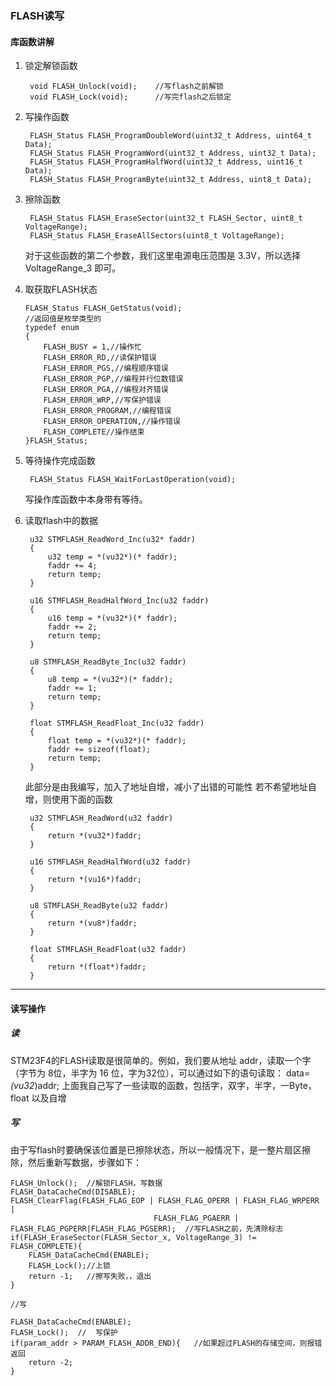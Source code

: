 ### FLASH读写
#### 库函数讲解
1. 锁定解锁函数

		void FLASH_Unlock(void);  	//写flash之前解锁
		void FLASH_Lock(void);  	//写完flash之后锁定

2. 写操作函数

		FLASH_Status FLASH_ProgramDoubleWord(uint32_t Address, uint64_t Data);
		FLASH_Status FLASH_ProgramWord(uint32_t Address, uint32_t Data);
		FLASH_Status FLASH_ProgramHalfWord(uint32_t Address, uint16_t Data);
		FLASH_Status FLASH_ProgramByte(uint32_t Address, uint8_t Data);

3. 擦除函数

		FLASH_Status FLASH_EraseSector(uint32_t FLASH_Sector, uint8_t VoltageRange);
		FLASH_Status FLASH_EraseAllSectors(uint8_t VoltageRange);

	对于这些函数的第二个参数，我们这里电源电压范围是 3.3V，所以选择 VoltageRange_3 即可。

4. 	取获取FLASH状态

		FLASH_Status FLASH_GetStatus(void);
		//返回值是枚举类型的
		typedef enum
		{
			FLASH_BUSY = 1,//操作忙
			FLASH_ERROR_RD,//读保护错误
			FLASH_ERROR_PGS,//编程顺序错误
			FLASH_ERROR_PGP,//编程并行位数错误
			FLASH_ERROR_PGA,//编程对齐错误
			FLASH_ERROR_WRP,//写保护错误
			FLASH_ERROR_PROGRAM,//编程错误
			FLASH_ERROR_OPERATION,//操作错误
			FLASH_COMPLETE//操作结束
		}FLASH_Status;

5. 等待操作完成函数

		FLASH_Status FLASH_WaitForLastOperation(void);

	写操作库函数中本身带有等待。
	
6. 读取flash中的数据

		u32 STMFLASH_ReadWord_Inc(u32* faddr)
		{
			u32 temp = *(vu32*)(* faddr);
			faddr += 4;
			return temp;
		}

		u16 STMFLASH_ReadHalfWord_Inc(u32 faddr)
		{
			u16 temp = *(vu32*)(* faddr);
			faddr += 2;
			return temp;
		}

		u8 STMFLASH_ReadByte_Inc(u32 faddr)
		{
			u8 temp = *(vu32*)(* faddr);
			faddr += 1;
			return temp;
		}

		float STMFLASH_ReadFloat_Inc(u32 faddr)
		{
			float temp = *(vu32*)(* faddr);
			faddr += sizeof(float);
			return temp;
		}

	此部分是由我编写，加入了地址自增，减小了出错的可能性
	若不希望地址自增，则使用下面的函数

		u32 STMFLASH_ReadWord(u32 faddr)
		{
			return *(vu32*)faddr;
		}
		
		u16 STMFLASH_ReadHalfWord(u32 faddr)
		{
			return *(vu16*)faddr;
		}

		u8 STMFLASH_ReadByte(u32 faddr)
		{
			return *(vu8*)faddr;
		}

		float STMFLASH_ReadFloat(u32 faddr)
		{
			return *(float*)faddr;
		}

*** 
#### 读写操作
##### 读
  STM23F4的FLASH读取是很简单的。例如，我们要从地址 addr，读取一个字（字节为 8位，半字为 16 位，字为32位），可以通过如下的语句读取：
	data=*(vu32*)addr;
  上面我自己写了一些读取的函数，包括字，双字，半字，一Byte，float 以及自增
##### 写
  由于写flash时要确保该位置是已擦除状态，所以一般情况下，是一整片扇区擦除，然后重新写数据，步骤如下：

	FLASH_Unlock();  //解锁FLASH，写数据
    FLASH_DataCacheCmd(DISABLE);
    FLASH_ClearFlag(FLASH_FLAG_EOP | FLASH_FLAG_OPERR | FLASH_FLAG_WRPERR | 
    								FLASH_FLAG_PGAERR | FLASH_FLAG_PGPERR|FLASH_FLAG_PGSERR);  //写FLASH之前，先清除标志
    if(FLASH_EraseSector(FLASH_Sector_x, VoltageRange_3) != FLASH_COMPLETE){ 
        FLASH_DataCacheCmd(ENABLE); 
        FLASH_Lock();//上锁
        return -1;   //擦写失败，，退出
    }
	 
    //写
	 
    FLASH_DataCacheCmd(ENABLE);
    FLASH_Lock();  //  写保护
    if(param_addr > PARAM_FLASH_ADDR_END){   //如果超过FLASH的存储空间，则报错返回
        return -2;
    }
